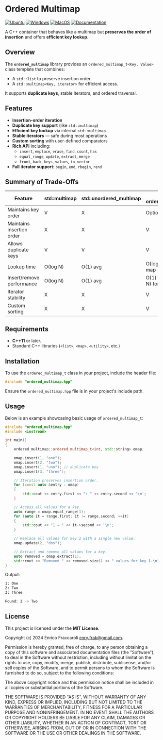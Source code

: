 # Ordered Multimap

[![Ubuntu](https://github.com/Galfurian/ordered_multimap/actions/workflows/ubuntu.yml/badge.svg)](https://github.com/Galfurian/ordered_multimap/actions/workflows/ubuntu.yml)
[![Windows](https://github.com/Galfurian/ordered_multimap/actions/workflows/windows.yml/badge.svg)](https://github.com/Galfurian/ordered_multimap/actions/workflows/windows.yml)
[![MacOS](https://github.com/Galfurian/ordered_multimap/actions/workflows/macos.yml/badge.svg)](https://github.com/Galfurian/ordered_multimap/actions/workflows/macos.yml)
[![Documentation](https://github.com/Galfurian/ordered_multimap/actions/workflows/documentation.yml/badge.svg)](https://github.com/Galfurian/ordered_multimap/actions/workflows/documentation.yml)

A C++ container that behaves like a multimap but **preserves the order of insertion** and offers **efficient key lookup**.

## Overview

The **`ordered_multimap`** library provides an `ordered_multimap_t<Key, Value>` class template that combines:

- A `std::list` to preserve insertion order.
- A `std::multimap<Key, iterator>` for efficient access.

It supports **duplicate keys**, stable iterators, and ordered traversal.

## Features

- **Insertion-order iteration**
- **Duplicate key support** (like `std::multimap`)
- **Efficient key lookup** via internal `std::multimap`
- **Stable iterators** — safe during most operations
- **Custom sorting** with user-defined comparators
- **Rich API** including:
  - `insert`, `emplace`, `erase`, `find`, `count`, `has`
  - `equal_range`, `update`, `extract`, `merge`
  - `front`, `back`, `keys`, `values`, `to_vector`
- **Full iterator support**: `begin`, `end`, `rbegin`, `rend`

## Summary of Trade-Offs

| Feature                   | std::multimap | std::unordered_multimap | Your ordered_multimap_t         |
|---------------------------|---------------|-------------------------|---------------------------------|
| Maintains key order       | V             | X                       | Optional (sort)                 |
| Maintains insertion order | X             | X                       | V                               |
| Allows duplicate keys     | V             | V                       | V                               |
| Lookup time               | O(log N)      | O(1) avg                | O(log N) via internal map       |
| Insert/remove performance | O(log N)      | O(1) avg                | O(1) for list, O(log N) for map |
| Iterator stability        | X             | X                       | V                               |
| Custom sorting            | X             | X                       | V                               |

## Requirements

- **C++11** or later.
- Standard C++ libraries (`<list>`, `<map>`, `<utility>`, etc.)

## Installation

To use the `ordered_multimap_t` class in your project, include the header file:

```c++
#include "ordered_multimap.hpp"
```

Ensure the `ordered_multimap.hpp` file is in your project's include path.

## Usage

Below is an example showcasing basic usage of `ordered_multimap_t`:

```c++
#include "ordered_multimap.hpp"
#include <iostream>

int main()
{
    ordered_multimap::ordered_multimap_t<int, std::string> omap;

    omap.insert(1, "one");
    omap.insert(2, "two");
    omap.insert(1, "uno"); // duplicate key
    omap.insert(3, "three");

    // Iteration preserves insertion order.
    for (const auto &entry : omap)
    {
        std::cout << entry.first << ": " << entry.second << '\n';
    }

    // Access all values for a key.
    auto range = omap.equal_range(1);
    for (auto it = range.first; it != range.second; ++it)
    {
        std::cout << "1 → " << it->second << '\n';
    }

    // Replace all values for key 2 with a single new value.
    omap.update(2, "dos");

    // Extract and remove all values for a key.
    auto removed = omap.extract(1);
    std::cout << "Removed " << removed.size() << " values for key 1.\n";
}
```

Output:

```bash
1: One
2: Two
3: Three

Found: 2 -> Two
```

## License

This project is licensed under the **MIT License**.

Copyright (c) 2024 Enrico Fraccaroli <enry.frak@gmail.com>.

Permission is hereby granted, free of charge, to any person obtaining a copy of this software and associated documentation files (the "Software"), to deal in the Software without restriction, including without limitation the rights to use, copy, modify, merge, publish, distribute, sublicense, and/or sell copies of the Software, and to permit persons to whom the Software is furnished to do so, subject to the following conditions:

The above copyright notice and this permission notice shall be included in all copies or substantial portions of the Software.

THE SOFTWARE IS PROVIDED "AS IS", WITHOUT WARRANTY OF ANY KIND, EXPRESS OR IMPLIED, INCLUDING BUT NOT LIMITED TO THE WARRANTIES OF MERCHANTABILITY, FITNESS FOR A PARTICULAR PURPOSE AND NONINFRINGEMENT. IN NO EVENT SHALL THE AUTHORS OR COPYRIGHT HOLDERS BE LIABLE FOR ANY CLAIM, DAMAGES OR OTHER LIABILITY, WHETHER IN AN ACTION OF CONTRACT, TORT OR OTHERWISE, ARISING FROM, OUT OF OR IN CONNECTION WITH THE SOFTWARE OR THE USE OR OTHER DEALINGS IN THE SOFTWARE.